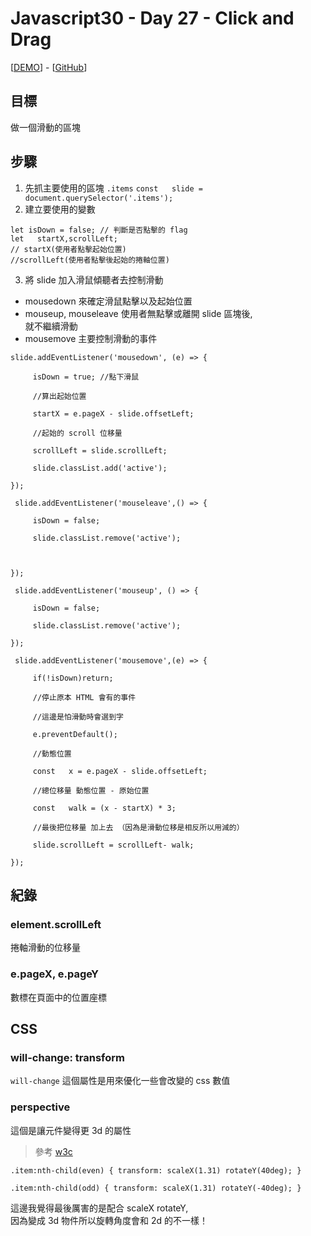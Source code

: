 # Javascript30 - Day 27 - Click and Drag
[[DEMO](https://nono1526.github.io/javascript30/27%20-%20Click%20and%20Drag/index-START.html)] - [[GitHub](https://github.com/nono1526/javascript30/tree/master/27%20-%20Click%20and%20Drag)]
## 目標
做一個滑動的區塊
## 步驟
1. 先抓主要使用的區塊 `.items`
`const   slide = document.querySelector('.items');
`
2. 建立要使用的變數
```javascript=
let isDown = false; // 判斷是否點擊的 flag
let   startX,scrollLeft; 
// startX(使用者點擊起始位置)
//scrollLeft(使用者點擊後起始的捲軸位置)
```
3. 將 slide 加入滑鼠傾聽者去控制滑動  
* mousedown 來確定滑鼠點擊以及起始位置
* mouseup, mouseleave 使用者無點擊或離開 slide 區塊後,  
就不繼續滑動
* mousemove 主要控制滑動的事件  

```javascript=
slide.addEventListener('mousedown', (e) => {

     isDown = true; //點下滑鼠

     //算出起始位置

     startX = e.pageX - slide.offsetLeft;

     //起始的 scroll 位移量

     scrollLeft = slide.scrollLeft;

     slide.classList.add('active');

});

 slide.addEventListener('mouseleave',() => {

     isDown = false;

     slide.classList.remove('active');

  

});

 slide.addEventListener('mouseup', () => {

     isDown = false;

     slide.classList.remove('active');

});

 slide.addEventListener('mousemove',(e) => {

     if(!isDown)return;

     //停止原本 HTML 會有的事件

     //這邊是怕滑動時會選到字

     e.preventDefault();

     //動態位置

     const   x = e.pageX - slide.offsetLeft;

     //總位移量 動態位置 - 原始位置

     const   walk = (x - startX) * 3;

     //最後把位移量 加上去 （因為是滑動位移是相反所以用減的）

     slide.scrollLeft = scrollLeft- walk;

});

```

## 紀錄
### element.scrollLeft
捲軸滑動的位移量
### e.pageX, e.pageY
數標在頁面中的位置座標
## CSS
### will-change: transform
`will-change` 這個屬性是用來優化一些會改變的 css 數值
### perspective
這個是讓元件變得更 3d 的屬性
> 參考 [w3c](http://www.w3school.com.cn/cssref/pr_perspective.asp)
```css=
.item:nth-child(even) { transform: scaleX(1.31) rotateY(40deg); }

.item:nth-child(odd) { transform: scaleX(1.31) rotateY(-40deg); }
```
這邊我覺得最後厲害的是配合 scaleX rotateY,  
因為變成 3d 物件所以旋轉角度會和 2d 的不一樣！